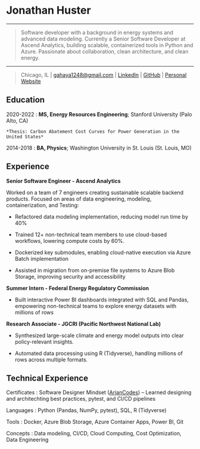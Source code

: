 Jonathan Huster
============

----

> Software developer with a background in energy systems and advanced data modeling. Currently a Senior Software Developer at Ascend Analytics, building scalable, containerized tools in Python and Azure. Passionate about collaboration, clean architecture, and clean energy.  

----

> Chicago, IL | <gahaya1248@gmail.com> | [LinkedIn](https://www.linkedin.com/in/jonathan-huster/) | [GitHub](https://github.com/JonathanHuster1248) | [Personal Website](https://huster.website/)

Education
---------

2020-2022 
:   **MS, Energy Resources Engineering**; Stanford University (Palo Alto, CA)

    *Thesis: Carbon Abatement Cost Curves for Power Generation in the United States*

2014-2018
:   **BA, Physics**; Washington University in St. Louis (St. Louis, MO)

Experience
----------

**Senior Software Engineer - Ascend Analytics**

Worked on a team of 7 engineers creating sustainable scalable backend products. 
Focused on areas of data engineering, modeling, containerization, and Testing:

* Refactored data modeling implementation, reducing model run time by 40%

* Trained 12+ non-technical team members to use cloud-based workflows, lowering compute costs by 60%.

* Dockerized key submodules, enabling cloud-native execution via Azure Batch implementation

* Assisted in migration from on-premise file systems to Azure Blob Storage, improving security and accessibility


**Summer Intern - Federal Energy Regulatory Commission**

* Built interactive Power BI dashboards integrated with SQL and Pandas, empowering non-technical teams to explore energy datasets with millions of rows


**Research Associate - JGCRI (Pacific Northwest National Lab)**

* Synthesized large-scale climate and energy model outputs into clear policy-relevant insights.

* Automated data processing using R (Tidyverse), handling millions of rows across multiple formats.

Technical Experience
-------------------- 

Certificates
: Software Designer Mindset ([ArjanCodes](https://www.arjancodes.com/)) – Learned designing and architechting best practices, pytest, and CI/CD pipelines

Languages
: Python (Pandas, NumPy, pytest), SQL, R (Tidyverse)

Tools
: Docker, Azure Blob Storage, Azure Container Apps, Power BI, Git

Concepts
: Data modeling, CI/CD, Cloud Computing, Cost Optimization, Data Engineering